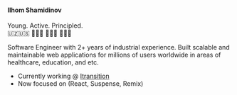 #### Ilhom Shamidinov 

Young. Active. Principled. <br/>
🇺🇿🇺🇸 🏃🏽‍♂️ 🚴🏼‍♂️ 🏊🏼‍♀️ 

Software Engineer with 2+ years of industrial experience. Built scalable and maintainable web applications for millions of users worldwide in areas of healthcare, education, and etc.

- Currently working @ [Itransition](https://www.itransition.com/)
- Now focused on (React, Suspense, Remix)
